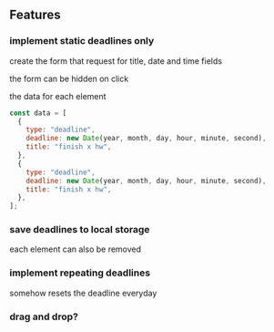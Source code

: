 ## Features

### implement static deadlines only

create the form that request for title, date and time fields

the form can be hidden on click

the data for each element

```js
const data = [
  {
    type: "deadline",
    deadline: new Date(year, month, day, hour, minute, second),
    title: "finish x hw",
  },
  {
    type: "deadline",
    deadline: new Date(year, month, day, hour, minute, second),
    title: "finish x hw",
  },
];
```

### save deadlines to local storage

each element can also be removed

### implement repeating deadlines

somehow resets the deadline everyday

### drag and drop?
